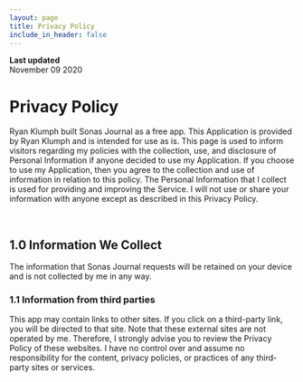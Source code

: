 ```yaml
---
layout: page
title: Privacy Policy
include_in_header: false
---
```


**Last updated**  
November 09 2020

# Privacy Policy
Ryan Klumph built Sonas Journal as a free app. This Application is provided by Ryan Klumph and is intended for use as is. This page is used to inform visitors regarding my policies with the collection, use, and disclosure of Personal Information if anyone decided to use my Application. If you choose to use my Application, then you agree to the collection and use of information in relation to this policy. The Personal Information that I collect is used for providing and improving the Service. I will not use or share your information with anyone except as described in this Privacy Policy.

<br>

## 1.0 Information We Collect
The information that Sonas Journal requests will be retained on your device and is not collected by me in any way.

### 1.1 Information from third parties
This app may contain links to other sites. If you click on a third-party link, you will be directed to that site. Note that these external sites are not operated by me. Therefore, I strongly advise you to review the Privacy Policy of these websites. I have no control over and assume no responsibility for the content, privacy policies, or practices of any third-party sites or services.

